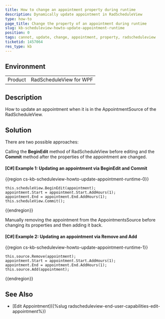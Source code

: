 ```yaml
---
title: How to change an appointment property during runtime
description: Dynamically update appointment in RadScheduleView
type: how-to
page_title: Change the property of an appointment during runtime
slug: kb-scheduleview-howto-update-appointment-runtime
position: 0
tags: cannot, update, change, appointment, property, radscheduleview
ticketid: 1457064
res_type: kb
---
```


## Environment
<table>
	<tr>
		<td>Product</td>
		<td>RadScheduleView for WPF</td>
	</tr>
</table>

## Description

How to update an appointment when it is in the AppointmentSource of the RadScheduleView. 

## Solution

There are two possible approaches:

Calling the __BeginEdit__ method of RadScheduleView before editing and the __Commit__ method after the properties of the appointment are changed.

#### __[C#] Example 1: Updating an appointment via BeginEdit and Commit__
{{region cs-kb-scheduleview-howto-update-appointment-runtime-0}}

	this.scheduleView.BeginEdit(appointment);
    appointment.Start = appointment.Start.AddHours(1);
    appointment.End = appointment.End.AddHours(1);
    this.scheduleView.Commit();
{{endregion}}

Manually removing the appointment from the AppointmentsSource before changing its properties and then adding it back.

#### __[C#] Example 2: Updating an appointment via Remove and Add__
{{region cs-kb-scheduleview-howto-update-appointment-runtime-1}}

	this.source.Remove(appointment);
    appointment.Start = appointment.Start.AddHours(1);
    appointment.End = appointment.End.AddHours(1);
    this.source.Add(appointment);
{{endregion}}

## See Also  

* [Edit Appointment]({%slug radscheduleview-end-user-capabilities-edit-appointment%})
